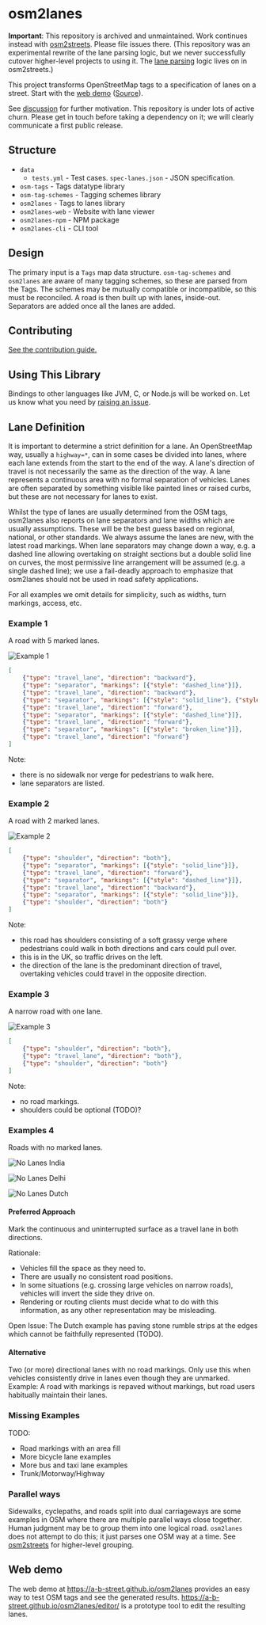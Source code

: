 # osm2lanes

**Important**: This repository is archived and unmaintained. Work continues instead with [osm2streets](https://github.com/a-b-street/osm2streets). Please file issues there. (This repository was an experimental rewrite of the lane parsing logic, but we never successfully cutover higher-level projects to using it. The [lane parsing](https://github.com/a-b-street/osm2streets/tree/main/osm2streets/src/lanes/classic.rs) logic lives on in osm2streets.)

This project transforms OpenStreetMap tags to a specification of lanes on a
street. Start with the [web demo](https://a-b-street.github.io/osm2lanes) ([Source](#web-demo)).

See [discussion](https://github.com/a-b-street/abstreet/discussions/789) for further motivation. This repository is under lots of active churn.
Please get in touch before taking a dependency on it; we will clearly communicate a first public release.

## Structure

- `data`
  - `tests.yml` - Test cases.
    `spec-lanes.json` - JSON specification.
- `osm-tags` - Tags datatype library
- `osm-tag-schemes` - Tagging schemes library
- `osm2lanes` - Tags to lanes library
- `osm2lanes-web` - Website with lane viewer
- `osm2lanes-npm` - NPM package
- `osm2lanes-cli` - CLI tool

## Design

The primary input is a `Tags` map data structure.
`osm-tag-schemes` and `osm2lanes` are aware of many tagging schemes, so these are parsed from the Tags.
The schemes may be mutually compatible or incompatible, so this must be reconciled.
A road is then built up with lanes, inside-out.
Separators are added once all the lanes are added.

## Contributing

[See the contribution guide.](./CONTRIBUTING.md)

## Using This Library

Bindings to other languages like JVM, C, or Node.js will be worked on.
Let us know what you need by [raising an issue](https://github.com/a-b-street/osm2lanes/issues/new).

## Lane Definition

It is important to determine a strict definition for a lane.
An OpenStreetMap way, usually a `highway=*`, can in some cases be divided into lanes,
where each lane extends from the start to the end of the way.
A lane's direction of travel is not necessarily the same as the direction of the way.
A lane represents a continuous area with no formal separation of vehicles.
Lanes are often separated by something visible like painted lines or raised curbs,
but these are not necessary for lanes to exist.

Whilst the type of lanes are usually determined from the OSM tags,
osm2lanes also reports on lane separators and lane widths which are usually assumptions.
These will be the best guess based on regional, national, or other standards.
We always assume the lanes are new, with the latest road markings.
When lane separators may change down a way,
e.g. a dashed line allowing overtaking on straight sections but a double solid line on curves,
the most permissive line arrangement will be assumed (e.g. a single dashed line);
we use a fail-deadly approach to emphasize that
osm2lanes should not be used in road safety applications.

For all examples we omit details for simplicity, such as widths, turn markings, access, etc.

### Example 1

A road with 5 marked lanes.

![Example 1](https://upload.wikimedia.org/wikipedia/commons/0/0e/Gr%C3%BCnbergstra%C3%9Fe_2.JPG)

```json
[
    {"type": "travel_lane", "direction": "backward"},
    {"type": "separator", "markings": [{"style": "dashed_line"}]},
    {"type": "travel_lane", "direction": "backward"},
    {"type": "separator", "markings": [{"style": "solid_line"}, {"style": "solid_line"}]},
    {"type": "travel_lane", "direction": "forward"},
    {"type": "separator", "markings": [{"style": "dashed_line"}]},
    {"type": "travel_lane", "direction": "forward"},
    {"type": "separator", "markings": [{"style": "broken_line"}]},
    {"type": "travel_lane", "direction": "forward"}
]
```

Note:

- there is no sidewalk nor verge for pedestrians to walk here.
- lane separators are listed.

### Example 2

A road with 2 marked lanes.

![Example 2](https://upload.wikimedia.org/wikipedia/commons/f/f0/A537_Cat_and_Fiddle_Road_-_geograph.org.uk_-_175899.jpg)

```json
[
    {"type": "shoulder", "direction": "both"},
    {"type": "separator", "markings": [{"style": "solid_line"}]},
    {"type": "travel_lane", "direction": "forward"},
    {"type": "separator", "markings": [{"style": "dashed_line"}]},
    {"type": "travel_lane", "direction": "backward"},
    {"type": "separator", "markings": [{"style": "solid_line"}]},
    {"type": "shoulder", "direction": "both"}
]
```

Note:

- this road has shoulders consisting of a soft grassy verge where pedestrians could walk in both directions and cars could pull over.
- this is in the UK, so traffic drives on the left.
- the direction of the lane is the predominant direction of travel,
  overtaking vehicles could travel in the opposite direction.

### Example 3

A narrow road with one lane.

![Example 3](https://upload.wikimedia.org/wikipedia/commons/5/58/Back_Road_In_Ireland.jpg)

```json
[
    {"type": "shoulder", "direction": "both"},
    {"type": "travel_lane", "direction": "both"},
    {"type": "shoulder", "direction": "both"}
]
```

Note:

- no road markings.
- shoulders could be optional (TODO)?

### Examples 4

Roads with no marked lanes.

![No Lanes India](https://upload.wikimedia.org/wikipedia/commons/thumb/5/5a/Bijupara-Khalari_Road_-_Jharkhand_1648.JPG/1920px-Bijupara-Khalari_Road_-_Jharkhand_1648.JPG)

![No Lanes Delhi](https://upload.wikimedia.org/wikipedia/commons/thumb/a/a8/Ratan_Lal_Market%2C_Kaseru_Walan%2C_Paharganj%2C_New_Delhi%2C_Delhi%2C_India_-_panoramio_%281%29.jpg/1280px-Ratan_Lal_Market%2C_Kaseru_Walan%2C_Paharganj%2C_New_Delhi%2C_Delhi%2C_India_-_panoramio_%281%29.jpg)

![No Lanes Dutch](https://upload.wikimedia.org/wikipedia/commons/e/e8/Fietsstraat.jpg)

#### Preferred Approach

Mark the continuous and uninterrupted surface as a travel lane in both directions.

Rationale:

- Vehicles fill the space as they need to.
- There are usually no consistent road positions.
- In some situations (e.g. crossing large vehicles on narrow roads),
  vehicles will invert the side they drive on.
- Rendering or routing clients must decide what to do with this information, as any other representation may be misleading.

Open Issue: The Dutch example has paving stone rumble strips at the edges which cannot be faithfully represented (TODO).

#### Alternative

Two (or more) directional lanes with no road markings.
Only use this when vehicles consistently drive in lanes even though they are unmarked.
Example: A road with markings is repaved without markings, but road users habitually maintain their lanes.

### Missing Examples

TODO:

- Road markings with an area fill
- More bicycle lane examples
- More bus and taxi lane examples
- Trunk/Motorway/Highway

### Parallel ways

Sidewalks, cyclepaths, and roads split into dual carriageways are some examples in OSM where there are multiple parallel ways close together. Human judgment may be to group them into one logical road. `osm2lanes` does not attempt to do this; it just parses one OSM way at a time. See [osm2streets](https://github.com/a-b-street/osm2streets) for higher-level grouping.

## Web demo

The web demo at <https://a-b-street.github.io/osm2lanes> provides an easy way to test OSM tags and see the generated results. <https://a-b-street.github.io/osm2lanes/editor/> is a prototype tool to edit the resulting lanes.
